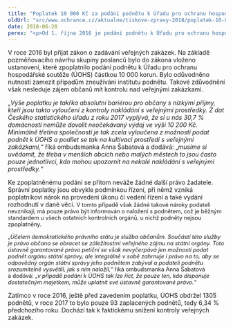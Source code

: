 ```yaml
---
title: "Poplatek 10 000 Kč za podání podnětu k Úřadu pro ochranu hospodářské soutěže vylučuje velkou část společnosti z kontroly veřejných prostředků. Ombudsmanka proto žádá jeho zrušení u Ústavního soudu"
oldUrl: "src/www.ochrance.cz/aktualne/tiskove-zpravy-2018/poplatek-10-000-kc-za-podani-podnetu-k-uradu-pro-ochranu-hospodarske-souteze-vylucuje-ve"
date: 2018-06-28
perex: "<p>Od 1. října 2016 je podání podnětu k Úřadu pro ochranu hospodářské soutěže zpoplatněno částkou 10 000 korun. Ombudsmanka považuje takový poplatek za neústavní.  Vstoupila proto jako vedlejší účastník do řízení u Ústavního soudu a připojila se k návrhu na jeho zrušení. Poplatek podle ombudsmanky omezuje právo petiční – tedy právo obrátit se na státní orgán. Zakládá také možnou nepřímou diskriminaci z důvodu majetku, kdy si lidé s nízkými příjmy nemohou dovolit se na úřad obrátit. </p>"
---
```


<!-- imported from the old website -->

<p>V roce 2016 byl přijat zákon o zadávání veřejných zakázek. Na základě pozměňovacího návrhu skupiny poslanců bylo do zákona vloženo ustanovení, které zpoplatnilo podání podnětu k Úřadu pro ochranu hospodářské soutěže (ÚOHS) částkou 10 000 korun. Bylo odůvodněno nutností zamezit případům zneužívání institutu podnětu. Takové zdůvodnění však nesleduje zájem občanů mít kontrolu nad veřejnými zakázkami. </p> <p>„<i>Výše poplatku je takřka absolutní bariérou pro občany s nízkými příjmy, kteří jsou takto vyloučeni z kontroly nakládání s veřejnými prostředky. Z dat Českého statistického úřadu z roku 2017 vyplývá, že si u nás 30,7 % domácností nemůže dovolit neočekávaný výdaj ve výši 10 200 Kč. Minimálně třetina společnosti je tak zcela vyloučena z možnosti podat podnět k ÚOHS a podílet se tak na kultivaci prostředí s veřejnými zakázkami,</i>“ říká ombudsmanka Anna Šabatová a dodává: „<i>musíme si uvědomit, že třeba v menších obcích nebo malých městech to jsou často pouze jednotlivci, kdo mohou upozornit na nekalé nakládání s veřejnými prostředky.“</i></p> <p>Ke zpoplatněnému podání se přitom neváže žádné další právo žadatele. Správní poplatky jsou obvykle podmínkou řízení, při němž vzniká poplatníkovi nárok na provedení úkonu či vedení řízení a také vydání rozhodnutí v dané věci. <span style="font-size: 12.8px;">V tomto případě však žádné takové nároky podateli
nevznikají; má pouze právo být informován o naložení s podnětem, což je
běžným standardem u všech ostatních kontrolních orgánů, u nichž podněty nejsou
zpoplatněny. </span></p> <p><span style="font-size: 12.8px;">„</span><i style="font-size: 12.8px;">Účelem demokratického právního státu je služba občanům. Součástí této služby je právo občana se obracet se záležitostmi veřejného zájmu na státní orgány. Toto ústavně garantované právo petiční se však nevyčerpává jen možností podat podnět orgánu státní správy, ale integrálně v sobě zahrnuje i právo na to, aby se odpovědný orgán státní správy jeho podnětem zabýval a podateli podnětu srozumitelně vysvětlil, jak s ním naložil,</i><span style="font-size: 12.8px;">“ říká ombudsmanka Anna Šabatová a dodává: „</span><i style="font-size: 12.8px;">v případě podání k ÚOHS tak lze říct, že pouze ten, kdo disponuje dostatečným majetkem, může uplatnit své ústavně garantované právo.“</i></p> <p>Zatímco v roce 2016, ještě před zavedením poplatku, ÚOHS obdržel 1305 podnětů, v roce 2017 to bylo pouze 93 zaplacených podnětů, tedy 6,34 % předchozího roku. Dochází tak k faktickému snížení kontroly veřejných zakázek. </p>
